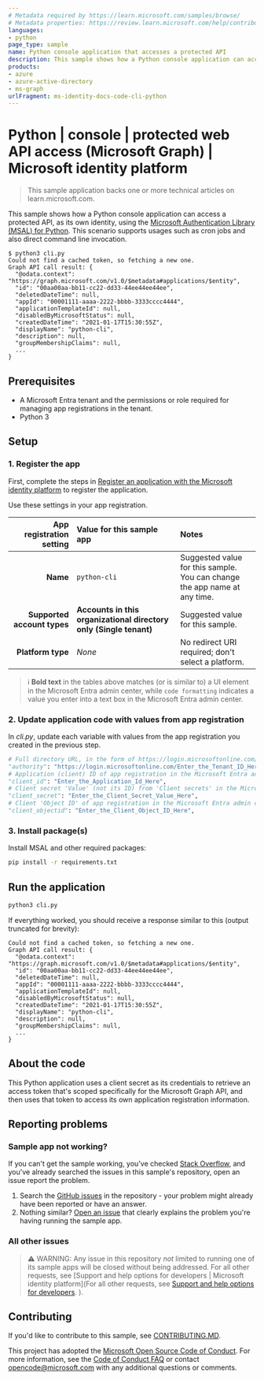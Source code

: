 ```yaml
---
# Metadata required by https://learn.microsoft.com/samples/browse/
# Metadata properties: https://review.learn.microsoft.com/help/contribute/samples/process/onboarding?branch=main#add-metadata-to-readme
languages:
- python
page_type: sample
name: Python console application that accesses a protected API
description: This sample shows how a Python console application can access a protected API, as its own identity, using the Microsoft Authentication Library (MSAL) for Python
products:
- azure
- azure-active-directory
- ms-graph
urlFragment: ms-identity-docs-code-cli-python
---
```


<!-- SAMPLE ID: DOCS-CODE-012 -->
# Python | console | protected web API access (Microsoft Graph) | Microsoft identity platform

<!-- Build badges here
![Build passing.](https://img.shields.io/badge/build-passing-brightgreen.svg) ![Code coverage.](https://img.shields.io/badge/coverage-100%25-brightgreen.svg) ![License.](https://img.shields.io/badge/license-MIT-green.svg)
-->

> This sample application backs one or more technical articles on learn.microsoft.com.

This sample shows how a Python console application can access a protected API, as its own identity, using the [Microsoft Authentication Library (MSAL) for Python](https://github.com/AzureAD/microsoft-authentication-library-for-python). This scenario supports usages such as cron jobs and also direct command line invocation.

```console
$ python3 cli.py
Could not find a cached token, so fetching a new one.
Graph API call result: {
  "@odata.context": "https://graph.microsoft.com/v1.0/$metadata#applications/$entity",
  "id": "00aa00aa-bb11-cc22-dd33-44ee44ee44ee",
  "deletedDateTime": null,
  "appId": "00001111-aaaa-2222-bbbb-3333cccc4444",
  "applicationTemplateId": null,
  "disabledByMicrosoftStatus": null,
  "createdDateTime": "2021-01-17T15:30:55Z",
  "displayName": "python-cli",
  "description": null,
  "groupMembershipClaims": null,
  ...
}
```

## Prerequisites

- A Microsoft Entra tenant and the permissions or role required for managing app registrations in the tenant.
- Python 3

## Setup

### 1. Register the app

First, complete the steps in [Register an application with the Microsoft identity platform](https://learn.microsoft.com/azure/active-directory/develop/quickstart-register-app) to register the application.

Use these settings in your app registration.

| App registration <br/> setting   | Value for this sample app                                          | Notes                                                                            |
|--------------------------------:|:-------------------------------------------------------------------|:---------------------------------------------------------------------------------|
| **Name**                         | `python-cli`                                                       | Suggested value for this sample. <br/> You can change the app name at any time.  |
| **Supported account types**      | **Accounts in this organizational directory only (Single tenant)** | Suggested value for this sample.                                                 |
| **Platform type**                | _None_                                                             | No redirect URI required; don't select a platform.                               |

> :information_source: **Bold text** in the tables above matches (or is similar to) a UI element in the Microsoft Entra admin center, while `code formatting` indicates a value you enter into a text box in the Microsoft Entra admin center.

### 2. Update application code with values from app registration

In _cli.py_, update each variable with values from the app registration you created in the previous step.

```python
# Full directory URL, in the form of https://login.microsoftonline.com/<tenant_id>
"authority": "https://login.microsoftonline.com/Enter_the_Tenant_ID_Here",
# Application (client) ID of app registration in the Microsoft Entra admin center - this value is a GUID
"client_id": "Enter_the_Application_Id_Here",
# Client secret 'Value' (not its ID) from 'Client secrets' in the Microsoft Entra admin center
"client_secret": "Enter_the_Client_Secret_Value_Here",
# Client 'Object ID' of app registration in the Microsoft Entra admin center - this value is a GUID
"client_objectid": "Enter_the_Client_Object_ID_Here",
```

### 3. Install package(s)

Install MSAL and other required packages:

```bash
pip install -r requirements.txt
```

## Run the application

```bash
python3 cli.py
```

If everything worked, you should receive a response similar to this (output truncated for brevity):

```console
Could not find a cached token, so fetching a new one.
Graph API call result: {
  "@odata.context": "https://graph.microsoft.com/v1.0/$metadata#applications/$entity",
  "id": "00aa00aa-bb11-cc22-dd33-44ee44ee44ee",
  "deletedDateTime": null,
  "appId": "00001111-aaaa-2222-bbbb-3333cccc4444",
  "applicationTemplateId": null,
  "disabledByMicrosoftStatus": null,
  "createdDateTime": "2021-01-17T15:30:55Z",
  "displayName": "python-cli",
  "description": null,
  "groupMembershipClaims": null,
  ...
}
```

## About the code

This Python application uses a client secret as its credentials to retrieve an access token that's scoped specifically for the Microsoft Graph API, and then uses that token to access its own application registration information.

## Reporting problems

### Sample app not working?

If you can't get the sample working, you've checked [Stack Overflow](http://stackoverflow.com/questions/tagged/msal), and you've already searched the issues in this sample's repository, open an issue report the problem.

1. Search the [GitHub issues](../../issues) in the repository - your problem might already have been reported or have an answer.
1. Nothing similar? [Open an issue](../../issues/new) that clearly explains the problem you're having running the sample app.

### All other issues

> :warning: WARNING: Any issue in this repository _not_ limited to running one of its sample apps will be closed without being addressed.
For all other requests, see [Support and help options for developers | Microsoft identity platform](For all other requests, see [Support and help options for developers](https://learn.microsoft.com/en-us/azure/active-directory/develop/developer-support-help-options).
).

## Contributing

If you'd like to contribute to this sample, see [CONTRIBUTING.MD](/CONTRIBUTING.md).

This project has adopted the [Microsoft Open Source Code of Conduct](https://opensource.microsoft.com/codeofconduct/). For more information, see the [Code of Conduct FAQ](https://opensource.microsoft.com/codeofconduct/faq/) or contact [opencode@microsoft.com](mailto:opencode@microsoft.com) with any additional questions or comments.
